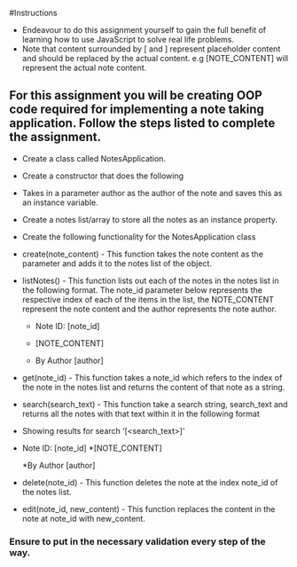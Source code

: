 #Instructions
* Endeavour to do this assignment yourself to gain the full benefit of learning how to use JavaScript to solve real life problems.
* Note that content surrounded by [ and ] represent placeholder content and should be replaced by the actual content. e.g [NOTE_CONTENT] will represent the actual note content.


## For this assignment you will be creating OOP code required for implementing a note taking application. Follow the steps listed to complete the assignment.

* Create a class called NotesApplication.
* Create a constructor that does the following
* Takes in a parameter author as the author of the note and saves this as an instance variable.
* Create a notes list/array to store all the notes as an instance property.
* Create the following functionality for the NotesApplication class
* create(note_content) - This function takes the note content as the parameter and adds it to the notes list of the object.
* listNotes() - This function lists out each of the notes in the notes list in the following format. The note_id parameter below represents the respective index of each of the items in the list, the NOTE_CONTENT represent the note content and the author represents the note author.
	
	* Note ID: [note_id]
	* [NOTE_CONTENT]

	* By Author [author]
	
* get(note_id) - This function takes a note_id which refers to the index of the note in the notes list and returns the content of that note as a string.
* search(search_text) - This function take a search string, search_text and returns all the notes with that text within it in the following format

* Showing results for search ‘[<search_text>]’

* Note ID: [note_id]
	*[NOTE_CONTENT]

	*By Author [author]
 
* delete(note_id) - This function deletes the note at the index note_id of the notes list.
* edit(note_id, new_content) - This function replaces the content in the note at note_id with new_content.

### Ensure to put in the necessary validation every step of the way.


